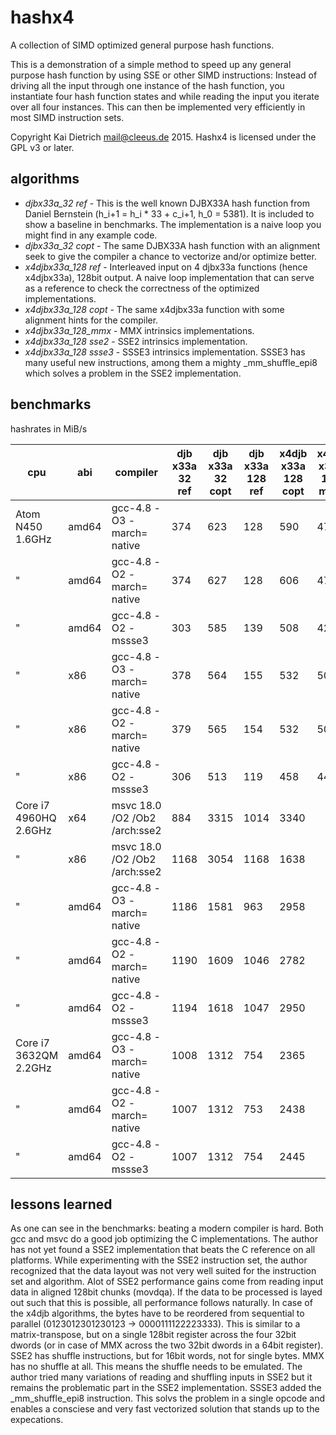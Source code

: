 hashx4
======

A collection of SIMD optimized general purpose hash functions.

This is a demonstration of a simple method to speed up any general
purpose hash function by using SSE or other SIMD instructions:
Instead of driving all the input through
one instance of the hash function, you instantiate four hash
function states and while reading the input you iterate over
all four instances. This can then be implemented very efficiently
in most SIMD instruction sets.

Copyright Kai Dietrich <mail@cleeus.de> 2015.
Hashx4 is licensed under the GPL v3 or later.


algorithms
----------

* *djbx33a\_32 ref* - This is the well known DJBX33A hash function from Daniel Bernstein (h\_i+1 = h\_i * 33 + c\_i+1, h\_0 = 5381).
	It is included to show a baseline in benchmarks. The implementation is a naive loop you might find in any example code.
* *djbx33a\_32 copt* - The same DJBX33A hash function with an alignment seek
	to give the compiler a chance to vectorize and/or optimize better.
* *x4djbx33a\_128 ref* - Interleaved input on 4 djbx33a functions (hence x4djbx33a), 128bit output.
	A naive loop implementation that can serve as
	a reference to check the correctness of the optimized implementations.
* *x4djbx33a\_128 copt* - The same x4djbx33a function with some alignment hints for the compiler.
* *x4djbx33a\_128_mmx* - MMX intrinsics implementations.
* *x4djbx33a\_128 sse2* - SSE2 intrinsics implementation.
* *x4djbx33a\_128 ssse3* - SSSE3 intrinsics implementation. SSSE3 has many useful new instructions, among them a mighty \_mm\_shuffle\_epi8
	which solves a problem in the SSE2 implementation.

benchmarks
----------

hashrates in MiB/s

| cpu | abi | compiler | djb x33a 32 ref | djb x33a 32 copt | djb x33a 128 ref | x4djb x33a 128 copt | x4djb x33a 128 mmx | x4djb x33a 128 sse2 | x4djb x33a 128 ssse3 |
|-----------------------|-------|-------------------------------|------|------|------|------|------|------|------|
| Atom N450 1.6GHz      | amd64 | gcc-4.8 -O3 -march= native    |  374 |  623 |  128 |  590 |  478 |  452 |  954 |
| "                     | amd64 | gcc-4.8 -O2 -march= native    |  374 |  627 |  128 |  606 |  478 |  452 | 1024 |
| "                     | amd64 | gcc-4.8 -O2 -mssse3           |  303 |  585 |  139 |  508 |  428 |  414 |  915 |
| "                     | x86   | gcc-4.8 -O3 -march= native    |  378 |  564 |  155 |  532 |  501 |  456 |  928 |
| "                     | x86   | gcc-4.8 -O2 -march= native    |  379 |  565 |  154 |  532 |  501 |  456 |  929 |
| "                     | x86   | gcc-4.8 -O2 -mssse3           |  306 |  513 |  119 |  458 |  447 |  425 |  892 |
| Core i7 4960HQ 2.6GHz | x64   | msvc 18.0 /O2 /Ob2 /arch:sse2 |  884 | 3315 | 1014 | 3340 |      | 2581 | 6272 |
| "                     | x86   | msvc 18.0 /O2 /Ob2 /arch:sse2 | 1168 | 3054 | 1168 | 1638 |      | 2586 | 6297 |
| "                     | amd64 | gcc-4.8 -O3 -march= native    | 1186 | 1581 |  963 | 2958 |      | 2723 | 6829 |
| "                     | amd64 | gcc-4.8 -O2 -march= native    | 1190 | 1609 | 1046 | 2782 |      | 2714 | 6869 |
| "                     | amd64 | gcc-4.8 -O2 -mssse3           | 1194 | 1618 | 1047 | 2950 |      | 2643 | 7044 |
| Core i7 3632QM 2.2GHz | amd64 | gcc-4.8 -O3 -march= native    | 1008 | 1312 |  754 | 2365 |      | 2371 | 5053 |
| "                     | amd64 | gcc-4.8 -O2 -march= native    | 1007 | 1312 |  753 | 2438 |      | 2371 | 5058 |
| "                     | amd64 | gcc-4.8 -O2 -mssse3           | 1007 | 1312 |  754 | 2445 |      | 2251 | 5188 |


lessons learned
---------------

As one can see in the benchmarks: beating a modern compiler is hard. Both gcc and msvc do a good job optimizing
the C implementations. The author has not yet found a SSE2 implementation that beats the C reference on all
platforms. While experimenting with the SSE2 instruction set, the author recognized that the data layout was not very
well suited for the instruction set and algorithm.
Alot of SSE2 performance gains come from reading input data in
aligned 128bit chunks (movdqa). If the data to be processed is layed out such that this is possible,
all performance follows naturally.
In case of the x4djb algorithms, the bytes have to be reordered from sequential to parallel
(0123012301230123 -> 0000111122223333).
This is similar to a matrix-transpose, but on a single 128bit register across the four 32bit dwords
(or in case of MMX across the two 32bit dwords in a 64bit register).
SSE2 has shuffle instructions, but for 16bit words, not for single bytes. MMX has no shuffle at all.
This means the shuffle needs to be emulated.
The author tried many variations of reading and shuffling inputs in SSE2 but it
remains the problematic part in the SSE2 implementation. SSSE3 added the \_mm\_shuffle\_epi8 instruction.
This solvs the problem in a single opcode and enables a consciese and very fast
vectorized solution that stands up to the expecations.



